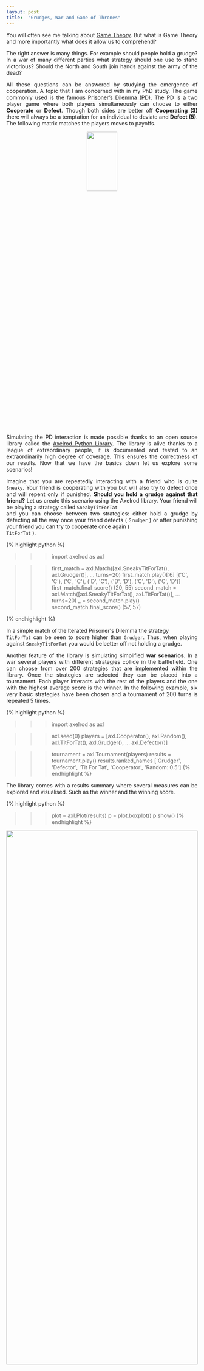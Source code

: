 ```yaml
---
layout: post
title:  "Grudges, War and Game of Thrones"
---
```


<p align="justify">
You will often see me talking about <a href="https://en.wikipedia.org/wiki/Game_theory">Game Theory</a>.
But what is Game Theory and more importantly what does it allow us to 
comprehend? 
</p>

<p align="justify">
The right answer is many things. For example should people hold a grudge? In a 
war of many different parties what strategy should one use to stand 
victorious? Should the North and South join hands against the army of the dead?
</p>

<p align="justify">
All these questions can be answered by studying the emergence of cooperation. 
A topic that I am concerned with in my PhD study. 
The game commonly used is the famous <a href="https://en.wikipedia.org/wiki/Prisoner%27s_dilemma">Prisoner’s 
Dilemma (PD)</a>. The PD is a two player game where both players 
simultaneously can choose to either <b>Cooperate</b> or <b>Defect</b>. Though 
both sides are better off <b>Cooperating (3)</b> there will always be a 
temptation for an individual to deviate and <b>Defect (5)</b>. The following 
matrix matches the players moves to payoffs.

<p align="center">
  <img src="{{site.baseurl}}/assets/images/matrix.png" style='height: 20%; width: 40%; object-fit: contain'>
</p>

<p align="justify">
Simulating the PD interaction is made possible thanks to an open 
source library called the <a href="https://github.com/Axelrod-Python/Axelrod">
Axelrod Python Library</a>. The library is alive thanks to a league of 
extraordinary people, it is documented and tested to an extraordinarily high 
degree of coverage. This ensures the correctness of our results.
Now that we have the basics down let us explore some scenarios! 
</p>

<p align="justify">
Imagine that you are repeatedly interacting with a friend who is quite 
<code>Sneaky</code>. Your friend is cooperating with you but will also try 
to defect once and will repent only if punished. <b> Should you hold a grudge 
against that friend?</b> Let us create this scenario using the Axelrod 
library. Your friend will be playing a strategy called <code>SneakyTitForTat
</code> and  you can choose between two strategies: either hold a grudge by 
defecting all the way once your friend defects ( <code>Grudger</code> ) or 
after punishing your friend you can try to cooperate once again ( <code>
TitForTat</code> ).
</p>

{% highlight python %}

>>> import axelrod as axl

>>> first_match = axl.Match([axl.SneakyTitForTat(), axl.Grudger()], 
... 			    turns=20)
>>> first_match.play()[:6]
[('C', 'C'), ('C', 'C'), ('D', 'C'), ('D', 'D'), ('C', 'D'), ('C', 'D')]
>>> first_match.final_score()
(20, 55)
>>> second_match = axl.Match([axl.SneakyTitForTat(), axl.TitForTat()], 
... 			     turns=20)
>>> _ = second_match.play()
>>> second_match.final_score()
(57, 57)

{% endhighlight %}

<p align="justify">
In a simple match of the Iterated Prisoner's Dilemma the strategy <code>
TitForTat</code> can be seen to score higher than <code>Grudger</code>. Thus,
when playing against <code>SneakyTitForTat</code> you would be better off not holding a
grudge. 
</p>

<p align="justify">
Another feature of the library is simulating simplified <b>war scenarios</b>. In a 
war several players with different strategies collide in the battlefield. One 
can choose from over 200 strategies that are implemented within the library. 
Once the strategies are selected they can be placed into a tournament. Each 
player interacts with the rest of the players and the one with 
the highest average score is the winner. In the following example, six very 
basic strategies have been chosen and a tournament of 200 turns is repeated 5 
times.
</p>

{% highlight python %}
>>> import axelrod as axl

>>> axl.seed(0)
>>> players = [axl.Cooperator(), axl.Random(), axl.TitForTat(), axl.Grudger(),
...            axl.Defector()]

>>> tournament = axl.Tournament(players)
>>> results = tournament.play()
>>> results.ranked_names
['Grudger', 'Defector', 'Tit For Tat', 'Cooperator', 'Random: 0.5']
{% endhighlight %}

<p align="justify">
The library comes with a results summary where several measures can be
explored and visualised. Such as the winner and the winning score.
</p>


{% highlight python %}
>>> plot = axl.Plot(results)
>>> p = plot.boxplot()
>>> p.show()
{% endhighlight %}

<p align="center">
  <img src="{{site.baseurl}}/assets/images/boxplot.png" style='height: 60%; width: 100%; object-fit: contain'>
</p>

<p align="center">
<i>may contain spoiler for Game of Thrones season 7</i>
</p>

<p align="justify">
Lastly regarding the recent events of <a href="https://en.wikipedia.org/wiki/Game_of_Thrones">Game of Thrones</a> 
season 7, should the North alliance work with the South to defeat the Night 
King? <a href="https://en.wikipedia.org/wiki/Evolutionary_game_theory">
Evolutionary Game Theory</a>, allows the study of such population dynamics. In 
this example <a href="https://en.wikipedia.org/wiki/Moran_process">the Moran
process</a> will be used as an evolutionary algorithm. The Moran process is 
a birth day process where the weakest member of one generation is replaced by 
a stronger individual. How are the individuals compared? They are 
compared based on their normalized score in a tournament against the entire 
population. 
</p>

{% highlight python %}
>>> import axelrod as axl
>>> import random

>>> N = 5
>>> players = []
>>> axl.seed(5)
>>> for _ in range(N):
...     player = random.choice([axl.Defector, axl.Cooperator])
...     players.append(player())

>>> mp = axl.MoranProcess(players=players, turns=200)
>>> mp.play()
[Counter({'Cooperator': 3, 'Defector': 2}),
 Counter({'Cooperator': 3, 'Defector': 2}),
 Counter({'Cooperator': 3, 'Defector': 2}),
 Counter({'Cooperator': 2, 'Defector': 3}),
 Counter({'Cooperator': 2, 'Defector': 3}),
 Counter({'Cooperator': 1, 'Defector': 4}),
 Counter({'Cooperator': 1, 'Defector': 4}),
 Counter({'Cooperator': 1, 'Defector': 4}),
 Counter({'Defector': 5})]
>>> p.show()
{% endhighlight %}

<p align="center">
  <img src="{{site.baseurl}}/assets/images/evolution_results.png" style='height: 20%; width: 80%; object-fit: contain'>
</p>

<p align="justify">
In population dynamics we do not concern ourselves with players anymore but 
with strategies. In our example, if  two of the five lords in Westeros would 
always chose to defect then the rest of the lords can be seen to adapt the same
behavior. 
</p>

<p align="justify">
These are just simple examples of how Game Theory and the Axelrod Python 
Library can be used to comprehend everyday questions. There are various other 
scenarios that can be explored. Please find all details about the Axelord 
Python Library here: <a href="https://github.com/Axelrod-Python/Axelrod">
https://github.com/Axelrod-Python/Axelrod</a>.
</p>

<p align="justify">
 This blog post accompanies a poster which can be found here: <a href="https://nikoleta-v3.github.io/talks/talks//2017-08-28-Euroscipy/poster.pdf">
 https://nikoleta-v3.github.io/talks/talks//2017-08-28-Euroscipy/poster.pdf</a>
 which was presented at <a href="https://www.euroscipy.org/2017/">Euroscipy 2017</a>, in Erlangen Germany.
</p>